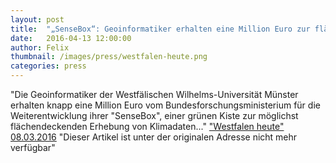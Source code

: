```yaml
---
layout: post
title:  "„SenseBox“: Geoinformatiker erhalten eine Million Euro zur flächendeckenden Klimadaten-Erhebung"
date:   2016-04-13 12:00:00
author: Felix
thumbnail: /images/press/westfalen-heute.png
categories: press
---
```

"Die Geoinformatiker der Westfälischen Wilhelms-Universität Münster erhalten knapp eine Million Euro vom Bundesforschungsministerium für die Weiterentwicklung ihrer "SenseBox", einer grünen Kiste zur möglichst flächendeckenden Erhebung von Klimadaten..."
<a href="http://www.westfalen-heute.de/mitteilung.php?40450" target="_blank">"Westfalen heute" 08.03.2016</a>
"Dieser Artikel ist unter der originalen Adresse nicht mehr verfügbar"
